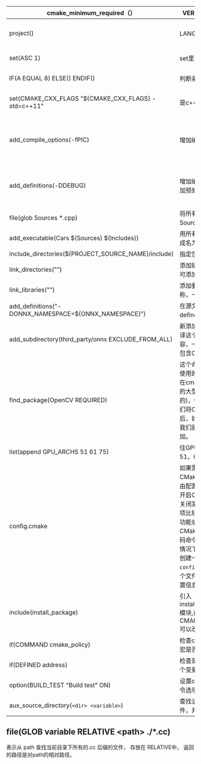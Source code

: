   | cmake_minimum_required（）                            | VERSION后面加版本号                                          | 表示所需最小版本                                             |
  | ----------------------------------------------------- | ------------------------------------------------------------ | ------------------------------------------------------------ |
  | project()                                             | LANGUAGE 加  C  CXX                                          | 表示需要的编程语言，LANGUAGE可省略                           |
  | set(ASC  1)                                           | set里面分别为变量和值                                        | 给变量赋值，包括宏变量                                       |
  | IF(A  EQUAL  8)    ELSE()    ENDIF()                  | 判断条件                                                     | IF里面为条件，后面可接set语句                                |
  | set(CMAKE_CXX_FLAGS  "${CMAKE_CXX_FLAGS}  -std=c++11" | 是c++的编译选项                                              | 代表加入c++11支持，类似的语句有add_compile_options           |
  | add_compile_options(-fPIC)                            | 增加编译选项                                                 | -fPIC代表产生与位置无关的代码，及产生的都是相对位置，代表可以在任何地方执行，动态库必备。 |
  | add_definitions(-DDEBUG)                              | 增加编译选项，也可以增加预处理定义                           | 例如，add_definitions(-DDEBUG)，和add_compile_options基本相同 |
  | file(glob Sources *.cpp)                              | 将所有的.cpp存到Sources中                                    |                                                              |
  | add_executable(Cars $(Sources) $(Includes))           | 用所有.cpp，.h文件编译成名为Cars的可执行文件                 |                                                              |
  | include_directories(${PROJECT_SOURCE_NAME}/include)   | 指定包含头文件的目录                                         |                                                              |
  | link_directories("")                                  | 添加链接库的路径，一次可添加多个                             |                                                              |
  | link_libraries("")                                    | 添加要链接的库文件名称，一次可添加多个                       |                                                              |
  | add_definitions("-DONNX_NAMESPACE=${ONNX_NAMESPACE}") | 在源文件的编译中添加-D define标志。                          |                                                              |
  | add_subdirectory(third_party/onnx EXCLUDE_FROM_ALL)   | 新添加一个目录位置，编译这个目录中所有的内容，一般这个目录中也会包含CMakeLists文件 |                                                              |
  | find_package(OpenCV REQUIRED)                         | 这个命令是cmake中经常使用的命令，如果我们想在cmake中使用一些其他的大型开源项目(编译好的)，例如OpenCV，在我们将OpenCV编译好之后，如果我们想使用它，我们就可以在cmake中添加。 |                                                              |
  | list(append GPU_ARCHS  51 61 75)                      | 往GPU_ARCHS里面添加51，61，75变量                            |                                                              |
  | config.cmake                                          | 如果需要我们的CMakeLists有一定的自由配置，比如，我们需要开启CUDA的支持，或者关闭某个功能。如果功能项比较多的话，每次增加功能或者修改，直接在CMakeLists中写一堆代码命令会很麻烦。在这种情况下的话，最好是另外创建一个名为`config.cmake`的文件，这个文件中填写了我们的配置信息(举个例子)： |                                                              |
  | include(install_package)                              | 引入install_package.cmake模块,设置CMAKE_MODULE_PATH可以改变他的当前目录 |                                                              |
  | if(COMMAND cmake_policy)                              | 检查cmake_policy函数或宏是否被定义                           |                                                              |
  | if(DEFINED address)                                   | 检查是否定义address这个变量                                  |                                                              |
  | option(BUILD_TEST  "Build  test"  ON)                 | 设置cmake编译时链接命令选项，默认为ON                        |                                                              |
  | aux_source_directory(`<dir> <variable>`)              | 查找该目录下的所有源文件，并将值赋予`variable`


## file(GLOB variable RELATIVE \<path\>  ./*.cc)

表示从 path 查找当前目录下所有的.cc 后缀的文件， 存放在 RELATIVE中， 返回的路径是对path的相对路径。